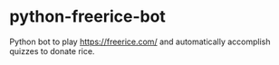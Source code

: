 # python-freerice-bot
Python bot to play https://freerice.com/ and automatically accomplish quizzes to donate rice.
